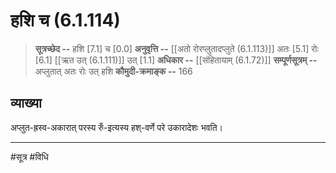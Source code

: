 # हशि च (6.1.114)
> **सूत्रच्छेद --** हशि [7.1] च [0.0]
> **अनुवृत्ति --** [[अतो रोरप्लुतादप्लुते (6.1.113)]] अतः [5.1] रोः [6.1] [[ऋत उत् (6.1.111)]] उत् [1.1]
> **अधिकार --** [[संहितायाम् (6.1.72)]]
> **सम्पूर्णसूत्रम् --** अप्लुतात् अतः रोः उत् हशि
> **कौमुदी-क्रमाङ्क --** 166

## व्याख्या

अप्लुत-ह्रस्व-अकारात् परस्य रुँ-इत्यस्य हश्-वर्णे परे उकारादेशः भवति।

---
#सूत्र #विधि 